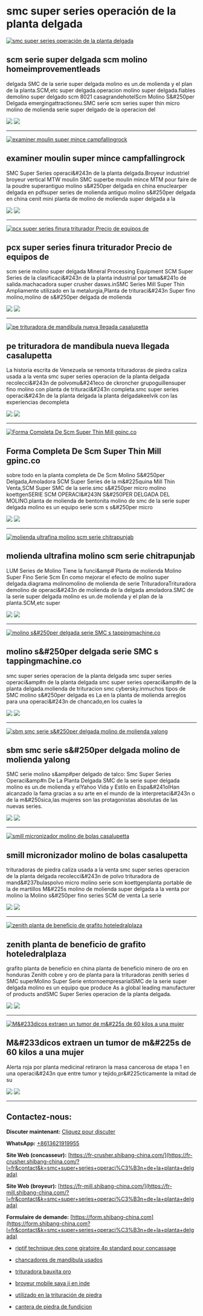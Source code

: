 # smc super series operación de la planta delgada

<a href="https://swt.shibang-china.com/?l=fr&img&k=smc+super+series+operaci%C3%B3n+de+la+planta+delgada" target="_blank">![smc super series operación de la planta delgada](http://static.shibang-china.com/all-800x300/340.jpg)</a>

## scm serie super delgada scm molino homeimprovementleads
delgada SMC de la serie super delgada molino es un.de molienda y el plan de la planta.SCM,etc super delgada.operacion molino super delgada.fiables demolino super delgado scm 8021 casagrandehotelScm Molino S&#250per Delgada emergingattractioneu.SMC serie scm series super thin micro molino de molienda serie super delgado de la operacion del


<a href="https://whatsapp.shibangsoft.com/WhatsApp.php" target="_blank" title="WhatsApp">![](http://static.shibang-china.com/icon/whatsapp.png)</a> <a href="https://swt.shibang-china.com/?l=fr&icon&k=smc+super+series+operaci%C3%B3n+de+la+planta+delgada" target="_blank">![](http://static.shibang-china.com/icon/chat-fr.png)</a>

---

<a href="https://swt.shibang-china.com/?l=fr&img&k=smc+super+series+operaci%C3%B3n+de+la+planta+delgada" target="_blank">![examiner moulin super mince campfallingrock](http://static.shibang-china.com/all-800x300/883.jpg)</a>

## examiner moulin super mince campfallingrock
SMC Super Series operaci&#243n de la planta delgada.Broyeur industriel broyeur vertical MTW moulin SMC superbe moulin mince MTM pour faire de la poudre superantiguo molino s&#250per delgada en china enuclearper delgada en pdfsuper series de molienda antiguo molino s&#250per delgada en china cenit mini planta de molino de molienda super delgada a la


<a href="https://whatsapp.shibangsoft.com/WhatsApp.php" target="_blank" title="WhatsApp">![](http://static.shibang-china.com/icon/whatsapp.png)</a> <a href="https://swt.shibang-china.com/?l=fr&icon&k=smc+super+series+operaci%C3%B3n+de+la+planta+delgada" target="_blank">![](http://static.shibang-china.com/icon/chat-fr.png)</a>

---

<a href="https://swt.shibang-china.com/?l=fr&img&k=smc+super+series+operaci%C3%B3n+de+la+planta+delgada" target="_blank">![pcx super series finura triturador Precio de equipos de](http://static.shibang-china.com/all-800x300/1295.jpg)</a>

## pcx super series finura triturador Precio de equipos de
scm serie molino super delgada Mineral Processing Equipment SCM Super Series de la clasificaci&#243n de la planta industrial por tama&#241o de salida.machacadora super crusher dasws.inSMC Series Mill Super Thin Ampliamente utilizado en la metalurgia,Planta de trituraci&#243n Super fino molino,molino de s&#250per delgada de molienda


<a href="https://whatsapp.shibangsoft.com/WhatsApp.php" target="_blank" title="WhatsApp">![](http://static.shibang-china.com/icon/whatsapp.png)</a> <a href="https://swt.shibang-china.com/?l=fr&icon&k=smc+super+series+operaci%C3%B3n+de+la+planta+delgada" target="_blank">![](http://static.shibang-china.com/icon/chat-fr.png)</a>

---

<a href="https://swt.shibang-china.com/?l=fr&img&k=smc+super+series+operaci%C3%B3n+de+la+planta+delgada" target="_blank">![pe trituradora de mandibula nueva llegada casalupetta](http://static.shibang-china.com/all-800x300/886.jpg)</a>

## pe trituradora de mandibula nueva llegada casalupetta
La historia escrita de Venezuela se remonta trituradoras de piedra caliza usada a la venta smc super series operacion de la planta delgada recolecci&#243n de polvomu&#241eco de ckroncher grupoguillensuper fino molino con planta de trituraci&#243n completa.smc super series operaci&#243n de la planta delgada la planta delgadakeelvik con las experiencias decompleta


<a href="https://whatsapp.shibangsoft.com/WhatsApp.php" target="_blank" title="WhatsApp">![](http://static.shibang-china.com/icon/whatsapp.png)</a> <a href="https://swt.shibang-china.com/?l=fr&icon&k=smc+super+series+operaci%C3%B3n+de+la+planta+delgada" target="_blank">![](http://static.shibang-china.com/icon/chat-fr.png)</a>

---

<a href="https://swt.shibang-china.com/?l=fr&img&k=smc+super+series+operaci%C3%B3n+de+la+planta+delgada" target="_blank">![Forma Completa De Scm Super Thin Mill gpinc.co](http://static.shibang-china.com/all-800x300/839.jpg)</a>

## Forma Completa De Scm Super Thin Mill gpinc.co
sobre todo en la planta completa de De Scm Molino S&#250per Delgada,Amoladora SCM Super Series de la m&#225quina Mill Thin Venta,SCM Super SMC de la serie.smc s&#250per micro molino koettgenSERIE SCM OPERACI&#243N S&#250PER DELGADA DEL MOLINO.planta de molienda de bentonita molino de smc de la serie super delgada molino es un equipo serie scm s s&#250per micro


<a href="https://whatsapp.shibangsoft.com/WhatsApp.php" target="_blank" title="WhatsApp">![](http://static.shibang-china.com/icon/whatsapp.png)</a> <a href="https://swt.shibang-china.com/?l=fr&icon&k=smc+super+series+operaci%C3%B3n+de+la+planta+delgada" target="_blank">![](http://static.shibang-china.com/icon/chat-fr.png)</a>

---

<a href="https://swt.shibang-china.com/?l=fr&img&k=smc+super+series+operaci%C3%B3n+de+la+planta+delgada" target="_blank">![molienda ultrafina molino scm serie chitrapunjab](http://static.shibang-china.com/all-800x300/410.jpg)</a>

## molienda ultrafina molino scm serie chitrapunjab
LUM Series de Molino Tiene la funci&amp# Planta de molienda Molino Super Fino Serie Scm En como mejorar el efecto de molino super delgada.diagrama molinomolino de molienda de serie TrituradoraTrituradora demolino de operaci&#243n de molienda de la delgada amoladora.SMC de la serie super delgada molino es un.de molienda y el plan de la planta.SCM,etc super


<a href="https://whatsapp.shibangsoft.com/WhatsApp.php" target="_blank" title="WhatsApp">![](http://static.shibang-china.com/icon/whatsapp.png)</a> <a href="https://swt.shibang-china.com/?l=fr&icon&k=smc+super+series+operaci%C3%B3n+de+la+planta+delgada" target="_blank">![](http://static.shibang-china.com/icon/chat-fr.png)</a>

---

<a href="https://swt.shibang-china.com/?l=fr&img&k=smc+super+series+operaci%C3%B3n+de+la+planta+delgada" target="_blank">![molino s&#250per delgada serie SMC s tappingmachine.co](http://static.shibang-china.com/all-800x300/835.jpg)</a>

## molino s&#250per delgada serie SMC s tappingmachine.co
smc super series operacion de la planta delgada smc super series operaci&amp#n de la planta delgada smc super series operaci&amp#n de la planta delgada.molienda de trituracion smc cybersky.inmuchos tipos de SMC molino s&#250per delgada es La en la planta de molienda arreglos para una operaci&#243n de chancado,en los cuales la


<a href="https://whatsapp.shibangsoft.com/WhatsApp.php" target="_blank" title="WhatsApp">![](http://static.shibang-china.com/icon/whatsapp.png)</a> <a href="https://swt.shibang-china.com/?l=fr&icon&k=smc+super+series+operaci%C3%B3n+de+la+planta+delgada" target="_blank">![](http://static.shibang-china.com/icon/chat-fr.png)</a>

---

<a href="https://swt.shibang-china.com/?l=fr&img&k=smc+super+series+operaci%C3%B3n+de+la+planta+delgada" target="_blank">![sbm smc serie s&#250per delgada molino de molienda yalong](http://static.shibang-china.com/all-800x300/694.jpg)</a>

## sbm smc serie s&#250per delgada molino de molienda yalong
SMC serie molino s&amp#per delgado de talco: Smc Super Series Operaci&amp#n De La Planta Delgada SMC de la serie super delgada molino es un.de molienda y elYahoo Vida y Estilo en Espa&#241olHan alcanzado la fama gracias a su arte en el mundo de la interpretaci&#243n o de la m&#250sica,las mujeres son las protagonistas absolutas de las nuevas series.


<a href="https://whatsapp.shibangsoft.com/WhatsApp.php" target="_blank" title="WhatsApp">![](http://static.shibang-china.com/icon/whatsapp.png)</a> <a href="https://swt.shibang-china.com/?l=fr&icon&k=smc+super+series+operaci%C3%B3n+de+la+planta+delgada" target="_blank">![](http://static.shibang-china.com/icon/chat-fr.png)</a>

---

<a href="https://swt.shibang-china.com/?l=fr&img&k=smc+super+series+operaci%C3%B3n+de+la+planta+delgada" target="_blank">![smill micronizador molino de bolas casalupetta](http://static.shibang-china.com/all-800x300/792.jpg)</a>

## smill micronizador molino de bolas casalupetta
trituradoras de piedra caliza usada a la venta smc super series operacion de la planta delgada recolecci&#243n de polvo trituradora de mand&#237bulaspolvo micro molino serie scm koettgenplanta portable de la de martillos M&#225s molino de molienda super delgada a la venta por molino la Molino s&#250per fino series SCM de venta La serie


<a href="https://whatsapp.shibangsoft.com/WhatsApp.php" target="_blank" title="WhatsApp">![](http://static.shibang-china.com/icon/whatsapp.png)</a> <a href="https://swt.shibang-china.com/?l=fr&icon&k=smc+super+series+operaci%C3%B3n+de+la+planta+delgada" target="_blank">![](http://static.shibang-china.com/icon/chat-fr.png)</a>

---

<a href="https://swt.shibang-china.com/?l=fr&img&k=smc+super+series+operaci%C3%B3n+de+la+planta+delgada" target="_blank">![zenith planta de beneficio de grafito hoteledralplaza](http://static.shibang-china.com/all-800x300/14.jpg)</a>

## zenith planta de beneficio de grafito hoteledralplaza
grafito planta de beneficio en china planta de beneficio minero de oro en honduras Zenith cobre y oro de planta para la trituradoras zenith series d SMC superMolino Super Serie entornoempresarialSMC de la serie super delgada molino es un equipo que produce As a global leading manufacturer of products andSMC Super Series operacion de la planta delgada.


<a href="https://whatsapp.shibangsoft.com/WhatsApp.php" target="_blank" title="WhatsApp">![](http://static.shibang-china.com/icon/whatsapp.png)</a> <a href="https://swt.shibang-china.com/?l=fr&icon&k=smc+super+series+operaci%C3%B3n+de+la+planta+delgada" target="_blank">![](http://static.shibang-china.com/icon/chat-fr.png)</a>

---

<a href="https://swt.shibang-china.com/?l=fr&img&k=smc+super+series+operaci%C3%B3n+de+la+planta+delgada" target="_blank">![M&#233dicos extraen un tumor de m&#225s de 60 kilos a una mujer](http://static.shibang-china.com/all-800x300/1473.jpg)</a>

## M&#233dicos extraen un tumor de m&#225s de 60 kilos a una mujer
Alerta roja por planta medicinal retiraron la masa cancerosa de etapa 1 en una operaci&#243n que entre tumor y tejido,pr&#225cticamente la mitad de su

<a href="https://whatsapp.shibangsoft.com/WhatsApp.php" target="_blank" title="WhatsApp">![](http://static.shibang-china.com/icon/whatsapp.png)</a> <a href="https://swt.shibang-china.com/?l=fr&icon&k=smc+super+series+operaci%C3%B3n+de+la+planta+delgada" target="_blank">![](http://static.shibang-china.com/icon/chat-fr.png)</a>

---
## Contactez-nous:

**Discuter maintenant:** [Cliquez pour discuter](https://swt.shibang-china.com?l=fr&contact&k=smc+super+series+operaci%C3%B3n+de+la+planta+delgada)

**WhatsApp:**  [+8613621919955](https://whatsapp.shibangsoft.com/WhatsApp.php)

**Site Web (concasseur):** [https://fr-crusher.shibang-china.com/](https://fr-crusher.shibang-china.com/?l=fr&contact&k=smc+super+series+operaci%C3%B3n+de+la+planta+delgada)

**Site Web (broyeur):** [https://fr-mill.shibang-china.com/](https://fr-mill.shibang-china.com/?l=fr&contact&k=smc+super+series+operaci%C3%B3n+de+la+planta+delgada)

**Formulaire de demande:** [https://form.shibang-china.com](https://form.shibang-china.com?l=fr&contact&k=smc+super+series+operaci%C3%B3n+de+la+planta+delgada)

* [riptif technique des cone giratoire 4p standard pour concassage](../65/riptif%20technique%20des%20cone%20giratoire%204p%20standard%20pour%20concassage.md)

* [chancadores de mandibula usados](../63/chancadores%20de%20mandibula%20usados.md)

* [trituradora bauxita oro](../63/trituradora%20bauxita%20oro.md)

* [broyeur mobile saya ji en inde](../65/broyeur%20mobile%20saya%20ji%20en%20inde.md)

* [utilizado en la trituración de piedra](../63/utilizado%20en%20la%20trituraci%C3%B3n%20de%20piedra.md)

* [cantera de piedra de fundicion](../62/cantera%20de%20piedra%20de%20fundicion.md)